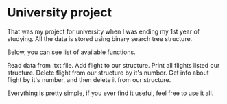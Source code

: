 # University project

That was my project for university when I was ending my 1st year of studying.
All the data is stored using binary search tree structure.

Below, you can see list of available functions.

Read data from .txt file.
Add flight to our structure.
Print all flights listed our structure.
Delete flight from our structure by it's number.
Get info about flight by it's number, and then delete it from our structure.

Everything is pretty simple, if you ever find it useful, feel free to use it all.
